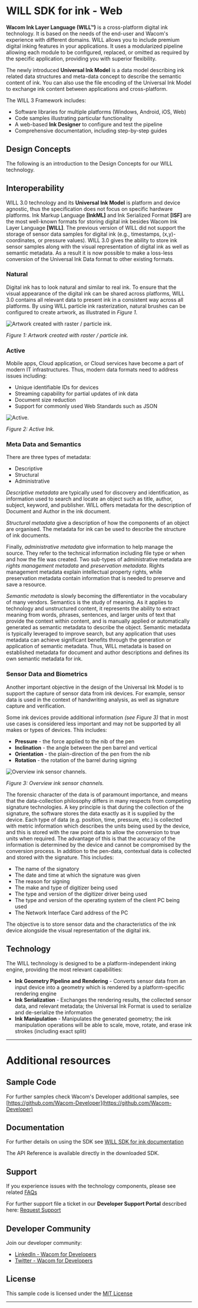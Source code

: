 # WILL SDK for ink - Web

**Wacom Ink Layer Language (WILL™)** is a cross-platform digital ink technology.
It is based on the needs of the end-user and Wacom's experience with different domains.
WILL allows you to include premium digital inking features in your applications.
It uses a modularized pipeline allowing each module to be configured, replaced, or omitted as required by the specific application, providing you with superior flexibility.

The newly introduced **Universal Ink Model** is a data model describing ink related data structures and meta-data concept to describe the semantic content of ink.
You can also use the file encoding of the Universal Ink Model to exchange ink content between applications and cross-platform.

The WILL 3 Framework includes:

* Software libraries for multiple platforms (Windows, Android, iOS, Web)
* Code samples illustrating particular functionality
* A web-based **Ink Designer** to configure and test the pipeline
* Comprehensive documentation, including step-by-step guides

## Design Concepts
The following is an introduction to the Design Concepts for our WILL technology.

## Interoperability
WILL 3.0 technology and its **Universal Ink Model** is platform and device agnostic, thus the specification does not focus on specific hardware platforms.
Ink Markup Language **[InkML]** and Ink Serialized Format **[ISF]** are the most well-known formats for storing digital ink besides Wacom Ink Layer Language **[WILL]**.
The previous version of WILL did not support the storage of sensor data samples for digital ink (e.g., timestamps, (x,y)-coordinates, or pressure values).
WILL 3.0 gives the ability to store ink sensor samples along with the visual representation of digital ink as well as semantic metadata.
As a result it is now possible to make a loss-less conversion of the Universal Ink Data format to other existing formats.


### Natural
Digital ink has to look natural and similar to real ink.
To ensure that the visual appearance of the digital ink can be shared across platforms, WILL 3.0 contains all relevant data to present ink in a consistent way across all platforms.
By using WILL particle ink rasterization, natural brushes can be configured to create artwork, as illustrated in *Figure 1*.

![Artwork created with raster / particle ink.](media/overview_artwork.png)

*Figure 1: Artwork created with raster / particle ink.*

### Active
Mobile apps, Cloud application, or Cloud services have become a part of modern IT infrastructures.
Thus, modern data formats need to address issues including:

* Unique identifiable IDs for devices
* Streaming capability for partial updates of ink data
* Document size reduction
* Support for commonly used Web Standards such as JSON

![Active.](media/overview_active.png)

*Figure 2: Active Ink.*

### Meta Data and Semantics
There are three types of metadata:

- Descriptive
- Structural
- Administrative

*Descriptive metadata* are typically used for discovery and identification, as information used to search and locate an object such as title, author, subject, keyword, and publisher.
WILL offers metadata for the description of Document and Author in the ink document.

*Structural metadata* give a description of how the components of an object are organised.
The metadata for ink can be used to describe the structure of ink documents.

Finally, *administrative metadata* give information to help manage the source.
They refer to the technical information including file type or when and how the file was created.
Two sub-types of administrative metadata are *rights management metadata* and *preservation metadata*.
Rights management metadata explain intellectual property rights, while preservation metadata contain information that is needed to preserve and save a resource.

*Semantic metadata* is slowly becoming the differentiator in the vocabulary of many vendors.
Semantics is the study of meaning.
As it applies to technology and unstructured content, it represents the ability to extract meaning from words, phrases, sentences, and larger units of text that provide the context within content, and is manually applied or automatically generated as semantic metadata to describe the object.
Semantic metadata is typically leveraged to improve search, but any application that uses metadata can achieve significant benefits through the generation or application of semantic metadata.
Thus, WILL metadata is based on established metadata for document and author descriptions and defines its own semantic metadata for ink.

### Sensor Data and Biometrics
Another important objective in the design of the Universal Ink Model is to support the capture of sensor data from ink devices.
For example, sensor data is used in the context of handwriting analysis, as well as signature capture and verification.

Some ink devices provide additional information *(see Figure 3)* that in most use cases is considered less important and may not be supported by all makes or types of devices.
This includes:

* **Pressure** - the force applied to the nib of the pen
* **Inclination** - the angle between the pen barrel and vertical
* **Orientation** - the plain-direction of the pen from the nib
* **Rotation** - the rotation of the barrel during signing

![Overview ink sensor channels.](media/overview_ink_device_sensor_channels.png)

*Figure 3: Overview ink sensor channels.*

The forensic character of the data is of paramount importance, and means that the data-collection philosophy differs in many respects from competing signature technologies.
A key principle is that during the collection of the signature, the software stores the data exactly as it is supplied by the device.
Each type of data (e.g. position, time, pressure, etc.) is collected with metric information which describes the units being used by the device, and this is stored with the raw point data to allow the conversion to true units when required.
The advantage of this is that the accuracy of the information is determined by the device and cannot be compromised by the conversion process.
In addition to the pen-data, contextual data is collected and stored with the signature.
This includes:

* The name of the signatory
* The date and time at which the signature was given
* The reason for signing
* The make and type of digitizer being used
* The type and version of the digitizer driver being used
* The type and version of the operating system of the client PC being used
* The Network Interface Card address of the PC

The objective is to store sensor data and the characteristics of the ink device alongside the visual representation of the digital ink.

## Technology
The WILL technology is designed to be a platform-independent inking engine, providing the most relevant capabilities:

- **Ink Geometry Pipeline and Rendering** - Converts sensor data from an input device into a geometry which is rendered by a platform-specific rendering engine
- **Ink Serialization** - Exchanges the rendering results, the collected sensor data, and relevant metadata; the Universal Ink Format is used to serialize and de-serialize the information
- **Ink Manipulation** - Manipulates the generated geometry; the ink manipulation operations will be able to scale, move, rotate, and erase ink strokes (including exact split)


---

# Additional resources 

## Sample Code
For further samples check Wacom's Developer additional samples, see [https://github.com/Wacom-Developer](https://github.com/Wacom-Developer)

## Documentation
For further details on using the SDK see [WILL SDK for ink documentation](http://developer-docs.wacom.com/sdk-for-ink/) 

The API Reference is available directly in the downloaded SDK.

## Support
If you experience issues with the technology components, please see related [FAQs](http://developer-docs.wacom.com/faqs)

For further support file a ticket in our **Developer Support Portal** described here: [Request Support](http://developer-docs.wacom.com/faqs/docs/q-support/support)

## Developer Community 
Join our developer community:

- [LinkedIn - Wacom for Developers](https://www.linkedin.com/company/wacom-for-developers/)
- [Twitter - Wacom for Developers](https://twitter.com/Wacomdevelopers)

## License 
This sample code is licensed under the [MIT License](https://choosealicense.com/licenses/mit/)

---

